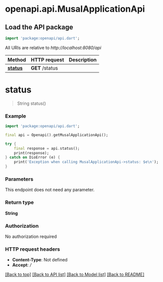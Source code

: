 # openapi.api.MusalApplicationApi

## Load the API package
```dart
import 'package:openapi/api.dart';
```

All URIs are relative to *http://localhost:8080/api*

Method | HTTP request | Description
------------- | ------------- | -------------
[**status**](MusalApplicationApi.md#status) | **GET** /status | 


# **status**
> String status()



### Example
```dart
import 'package:openapi/api.dart';

final api = Openapi().getMusalApplicationApi();

try {
    final response = api.status();
    print(response);
} catch on DioError (e) {
    print('Exception when calling MusalApplicationApi->status: $e\n');
}
```

### Parameters
This endpoint does not need any parameter.

### Return type

**String**

### Authorization

No authorization required

### HTTP request headers

 - **Content-Type**: Not defined
 - **Accept**: */*

[[Back to top]](#) [[Back to API list]](../README.md#documentation-for-api-endpoints) [[Back to Model list]](../README.md#documentation-for-models) [[Back to README]](../README.md)

